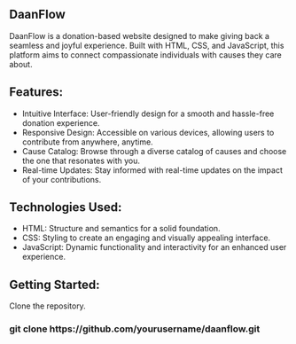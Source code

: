 
<h2>DaanFlow</h2>
<p>DaanFlow is a donation-based website designed to make giving back a seamless and joyful experience. Built with HTML, CSS, and JavaScript, this platform aims to connect compassionate individuals with causes they care about.</p>

<h2>Features:</h2>
<ul>
<li>Intuitive Interface: User-friendly design for a smooth and hassle-free donation experience.</li>

<li>Responsive Design: Accessible on various devices, allowing users to contribute from anywhere, anytime.</li>

<li>Cause Catalog: Browse through a diverse catalog of causes and choose the one that resonates with you.</li>

<li>Real-time Updates: Stay informed with real-time updates on the impact of your contributions.</li>
</ul>
<h2>Technologies Used:</h2>
<ul>
<li>HTML: Structure and semantics for a solid foundation.</li>

<li>CSS: Styling to create an engaging and visually appealing interface.</li>

<li>JavaScript: Dynamic functionality and interactivity for an enhanced user experience.</li>
</ul>

<h2>Getting Started:</h2>
<p>Clone the repository.</p>

   <h3> git clone https://github.com/yourusername/daanflow.git </h3>





